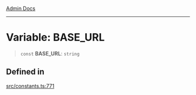 [Admin Docs](/)

***

# Variable: BASE\_URL

> `const` **BASE\_URL**: `string`

## Defined in

[src/constants.ts:771](https://github.com/Suyash878/talawa-api/blob/cfd688207611ba245c99edd8dbaccb2cdbf6a043/src/constants.ts#L771)
